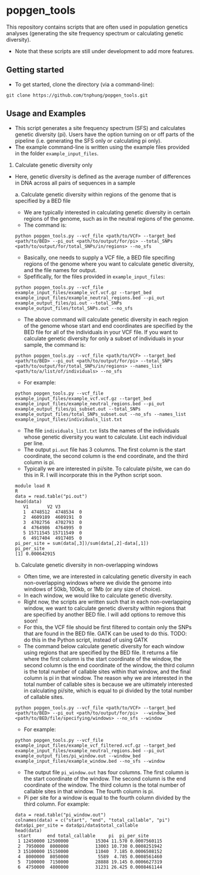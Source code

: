 # popgen_tools
This repository contains scripts that are often used in population genetics analyses (generating the site frequency spectrum or calculating genetic diversity). 

* Note that these scripts are still under development to add more features. 

## Getting started

* To get started, clone the directory (via a command-line):

```
git clone https://github.com/tnphung/popgen_tools.git
```

## Usage and Examples

* This script generates a site frequency spectrum (SFS) and calculates genetic diversity (pi). Users have the option turning on or off parts of the pipeline (i.e. generating the SFS only or calculating pi only). 
* The example command-line is written using the example files provided in the folder `example_input_files`.

1. Calculate genetic diversity only
* Here, genetic diversity is defined as the average number of differences in DNA across all pairs of sequences in a sample

  a. Calculate genetic diversity within regions of the genome that is specified by a BED file
    - We are typically interested in calculating genetic diversity in certain regions of the genome, such as in the neutral regions of the genome. 
    - The command is:
    ```
    python popgen_tools.py --vcf_file <path/to/VCF> --target_bed <path/to/BED> --pi_out <path/to/output/for/pi> --total_SNPs <path/to/output/for/total_SNPs/in/regions> --no_sfs
    ```
    - Basically, one needs to supply a VCF file, a BED file specifing regions of the genome where you want to calculate genetic diversity, and the file names for output.
    - Spefifically, for the files provided in `example_input_files`:
    ```
    python popgen_tools.py --vcf_file example_input_files/example_vcf.vcf.gz --target_bed example_input_files/example_neutral_regions.bed --pi_out example_output_files/pi.out --total_SNPs example_output_files/total_SNPs.out --no_sfs
    ```
    - The above command will calculate genetic diversity in each region of the genome whose start and end coordinates are specified by the BED file for all of the individuals in your VCF file. If you want to calculate genetic diversity for only a subset of individuals in your sample, the command is:
    
    ```
    python popgen_tools.py --vcf_file <path/to/VCF> --target_bed <path/to/BED> --pi_out <path/to/output/for/pi> --total_SNPs <path/to/output/for/total_SNPs/in/regions> --names_list <path/to/a/list/of/individuals> --no_sfs
    ```
    - For example:
    ```
    python popgen_tools.py --vcf_file example_input_files/example_vcf.vcf.gz --target_bed example_input_files/example_neutral_regions.bed --pi_out example_output_files/pi_subset.out --total_SNPs example_output_files/total_SNPs_subset.out --no_sfs --names_list example_input_files/individuals_list.txt
    ```
     - The file `individuals_list.txt` lists the names of the individuals whose genetic diversity you want to calculate. List each individual per line. 
     - The output `pi.out` file has 3 columns. The first column is the start coordinate, the second column is the end coordinate, and the third column is pi. 
     - Typically we are interested in pi/site. To calculate pi/site, we can do this in R. I will incorporate this in the Python script soon. 
     ```
     module load R
     R
     data = read.table("pi.out")
     head(data)
        V1       V2 V3
        1  4748512  4748534  0
        2  4609189  4609191  0
        3  4702756  4702793  0
        4  4764986  4764995  0
        5 15711545 15711549  0
        6  4917404  4917405  0
     pi_per_site = sum(data[,3])/sum(data[,2]-data[,1])
     pi_per_site
     [1] 0.000642915
     ```
     
  b. Calculate genetic diversity in non-overlapping windows
    - Often time, we are interested in calculating genetic diversity in each non-overlapping windows where we divide the genome into windows of 50kb, 100kb, or 1Mb (or any size of choice). 
    - In each window, we would like to calculate genetic diversity. 
    - Right now, the scripts are written such that in each non-overlapping window, we want to calculate genetic diversity within regions that are specified by another BED file. I will add options to remove this soon!
    - For this, the VCF file should be first filtered to contain only the SNPs that are found in the BED file. GATK can be used to do this. TODO: do this in the Python script, instead of using GATK
    - The command below calculate genetic diversity for each window using regions that are specified by the BED file. It returns a file where the first column is the start coordinate of the window, the second column is the end coordinate of the window, the third column is the total number of callable sites within that window, and the final column is pi in that window. The reason why we are interested in the total number of callable sites is because we are ultimately interested in calculating pi/site, which is equal to pi divided by the total number of callable sites. 
    ```
    python popgen_tools.py --vcf_file <path/to/VCF> --target_bed <path/to/BED> --pi_out <path/to/output/for/pi>  --window_bed <path/to/BED/file/specifying/windows> --no_sfs --window
    ```
    - For example:
    ```
    python popgen_tools.py --vcf_file example_input_files/example_vcf_filtered.vcf.gz --target_bed example_input_files/example_neutral_regions.bed --pi_out example_output_files/pi_window.out --window_bed example_input_files/example_window.bed --no_sfs --window
    ```
    - The output file `pi_window.out` has four columns. The first column is the start coordinate of the window. The second column is the end coordinate of the window. The third column is the total number of callable sites in that window. The fourth column is pi. 
    - Pi per site for a window is equal to the fourth column divided by the third column. For example:
    ```
    data = read.table("pi_window.out")
    colnames(data) = c("start", "end", "total_callable", "pi")
    data$pi_per_site = data$pi/data$total_callable
    head(data)
     start      end total_callable     pi  pi_per_site
     1 12450000 12500000          15304 11.570 0.0007560115
     2  7950000  8000000          13003 10.730 0.0008251942
     3 15100000 15150000          11040  7.185 0.0006508152
     4  8000000  8050000           5589  4.785 0.0008561460
     5  7100000  7150000          28888 19.145 0.0006627319
     6  4750000  4800000          31231 26.425 0.0008461144
    ```
    
